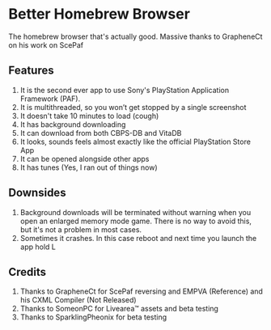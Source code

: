 # Better Homebrew Browser
The homebrew browser that's actually good. Massive thanks to GrapheneCt on his work on ScePaf

## Features
1. It is the second ever app to use Sony's PlayStation Application Framework (PAF).
2. It is multithreaded, so you won’t get stopped by a single screenshot
3. It doesn't take 10 minutes to load (cough)
4. It has background downloading
5. It can download from both CBPS-DB and VitaDB
6. It looks, sounds feels almost exactly like the official PlayStation Store App
7. It can be opened alongside other apps
8. It has tunes (Yes, I ran out of things now)

## Downsides
1. Background downloads will be terminated without warning when you open an enlarged memory mode game. There is no way to avoid this, but it's not a problem in most cases.
2. Sometimes it crashes. In this case reboot and next time you launch the app hold L

## Credits
1. Thanks to GrapheneCt for ScePaf reversing and EMPVA (Reference) and his CXML Compiler (Not Released)
2. Thanks to SomeonPC for Livearea™️ assets and beta testing
3. Thanks to SparklingPheonix for beta testing
